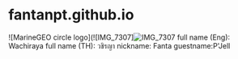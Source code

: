 # fantanpt.github.io
![MarineGEO circle logo](![IMG_7307]![IMG_7307](https://github.com/fantanpt/fantanpt.github.io/assets/147575203/70ab9e1a-a060-45ba-8c16-5f6b9d78017f)
full name (Eng): Wachiraya
full name (TH): วชิรญา
nickname: Fanta
guestname:P'Jell
